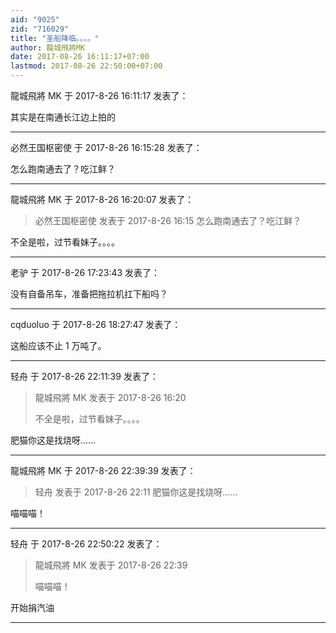 ```yaml
---
aid: "9025"
zid: "716029"
title: "圣船降临。。。。"
author: 龍城飛將MK
date: 2017-08-26 16:11:17+07:00
lastmod: 2017-08-26 22:50:00+07:00
---
```


龍城飛將 MK 于 2017-8-26 16:11:17 发表了：

其实是在南通长江边上拍的

---

必然王国枢密使 于 2017-8-26 16:15:28 发表了：

怎么跑南通去了？吃江鲜？

---

龍城飛將 MK 于 2017-8-26 16:20:07 发表了：

> 必然王国枢密使 发表于 2017-8-26 16:15 怎么跑南通去了？吃江鲜？

不全是啦，过节看妹子。。。。

---

老驴 于 2017-8-26 17:23:43 发表了：

没有自备吊车，准备把拖拉机扛下船吗？

---

cqduoluo 于 2017-8-26 18:27:47 发表了：

这船应该不止 1 万吨了。

---

轻舟 于 2017-8-26 22:11:39 发表了：

> 龍城飛將 MK 发表于 2017-8-26 16:20
>
> 不全是啦，过节看妹子。。。。

肥猫你这是找烧呀……

---

龍城飛將 MK 于 2017-8-26 22:39:39 发表了：

> 轻舟 发表于 2017-8-26 22:11 肥猫你这是找烧呀……

喵喵喵！

---

轻舟 于 2017-8-26 22:50:22 发表了：

> 龍城飛將 MK 发表于 2017-8-26 22:39
>
> 喵喵喵！

开始捐汽油

---
